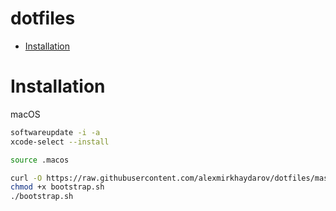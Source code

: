 # dotfiles

* [Installation](#installation)

# Installation

macOS

```bash
softwareupdate -i -a
xcode-select --install
```

```bash
source .macos
```

```bash
curl -O https://raw.githubusercontent.com/alexmirkhaydarov/dotfiles/master/bootstrap.sh
chmod +x bootstrap.sh
./bootstrap.sh
```
